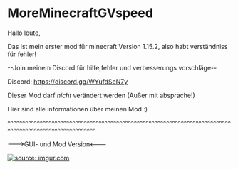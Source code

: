 # MoreMinecraftGVspeed
Hallo leute,

Das ist mein erster mod für minecraft Version 1.15.2, also habt verständniss für fehler!

--Join meinem Discord für hilfe,fehler und verbesserungs vorschläge--

Discord: https://discord.gg/WYufdSeN7y

Dieser Mod darf *nicht* verändert werden (Außer mit absprache!)

Hier sind alle informationen über meinen Mod :)

^^^^^^^^^^^^^^^^^^^^^^^^^^^^^^^^^^^^^^^^^^^^^^^^^^^^^^^^^^^^^^^^^^^^^^^^^^^^^^^^^^^^^^^^^^^^^^^^^^^^^^^^^^

--->GUI- und Mod Version<---

<a href="https://imgur.com/xqQ0LBy"><img src="https://i.imgur.com/xqQ0LBy.jpg" title="source: imgur.com" /></a>
